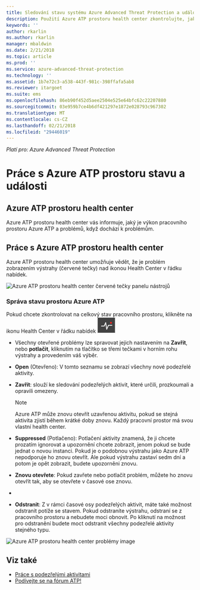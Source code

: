 ```yaml
---
title: Sledování stavu systému Azure Advanced Threat Protection a událostí | Microsoft Docs
description: Použití Azure ATP prostoru health center zkontrolujte, jak funguje služba Azure ATP a upozorňuje na potenciální problémy a zobrazení události systému v prohlížeči událostí.
keywords: ''
author: rkarlin
ms.author: rkarlin
manager: mbaldwin
ms.date: 2/21/2018
ms.topic: article
ms.prod: ''
ms.service: azure-advanced-threat-protection
ms.technology: ''
ms.assetid: 1b7e72c3-a538-443f-981c-398ffafa5ab8
ms.reviewer: itargoet
ms.suite: ems
ms.openlocfilehash: 86eb90f452d5aee2504e525e64bfc62c22207880
ms.sourcegitcommit: 03e959b7ce4b6df421297e1872e028793c967302
ms.translationtype: MT
ms.contentlocale: cs-CZ
ms.lasthandoff: 02/21/2018
ms.locfileid: "29446019"
---
```

*Platí pro: Azure Advanced Threat Protection*


# <a name="working-with-azure-atp-workspace-health-and-events"></a>Práce s Azure ATP prostoru stavu a události

## <a name="azure-atp-workspace-health-center"></a>Azure ATP prostoru health center 

Azure ATP prostoru health center vás informuje, jaký je výkon pracovního prostoru Azure ATP a problémů, když dochází k problémům.

## <a name="working-with-the-azure-atp-workspace-health-center"></a>Práce s Azure ATP prostoru health center

Azure ATP prostoru health center umožňuje vědět, že je problém zobrazením výstrahy (červené tečky) nad ikonou Health Center v řádku nabídek.

![Azure ATP prostoru health center červené tečky panelu nástrojů](media/atp-health-bar.png)

### <a name="managing-azure-atp-workspace-health"></a>Správa stavu prostoru Azure ATP
Pokud chcete zkontrolovat na celkový stav pracovního prostoru, klikněte na ikonu Health Center v řádku nabídek ![Ikona health center Azure ATP pracovního prostoru](media/atp-red-dot.png)

-   Všechny otevřené problémy lze spravovat jejich nastavením na **Zavřít**, nebo **potlačit**, kliknutím na tlačítko se třemi tečkami v horním rohu výstrahy a provedením váš výběr.

-   **Open** (Otevřeno): V tomto seznamu se zobrazí všechny nové podezřelé aktivity.

-   **Zavřít**: slouží ke sledování podezřelých aktivit, které určili, prozkoumali a opravili omezeny.

    > [!NOTE]
    > Azure ATP může znovu otevřít uzavřenou aktivitu, pokud se stejná aktivita zjistí během krátké doby znovu.
    > Každý pracovní prostor má svou vlastní health center.

-   **Suppressed** (Potlačeno): Potlačení aktivity znamená, že ji chcete prozatím ignorovat a upozornění chcete zobrazit, jenom pokud se bude jednat o novou instanci. Pokud je o podobnou výstrahu jako Azure ATP nepodporuje ho znovu otevřít. Ale pokud výstrahu zastaví sedm dní a potom je opět zobrazit, budete upozorněni znovu.

-   **Znovu otevřete**: Pokud zavřete nebo potlačit problém, můžete ho znovu otevřít tak, aby se otevřete v časové ose znovu.
- 
- **Odstranit**: Z v rámci časové osy podezřelých aktivit, máte také možnost odstranit potíže se stavem. Pokud odstraníte výstrahu, odstraní se z pracovního prostoru a nebudete moci obnovit. Po kliknutí na možnost pro odstranění budete moct odstranit všechny podezřelé aktivity stejného typu.



![Azure ATP prostoru health center problémy image](media/atp-health-issue.png)






## <a name="see-also"></a>Viz také

- [Práce s podezřelými aktivitami](working-with-suspicious-activities.md)
- [Podívejte se na fórum ATP!](https://aka.ms/azureatpcommunity)
